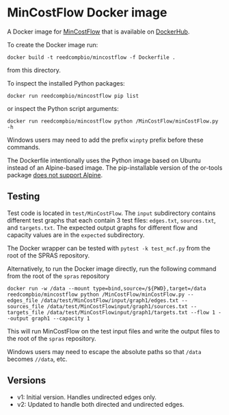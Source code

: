 # MinCostFlow Docker image

A Docker image for [MinCostFlow](https://github.com/gitter-lab/min-cost-flow) that is available on [DockerHub](https://hub.docker.com/repository/docker/reedcompbio/mincostflow).

To create the Docker image run:
```
docker build -t reedcompbio/mincostflow -f Dockerfile .
```
from this directory.

To inspect the installed Python packages:
```
docker run reedcompbio/mincostflow pip list
```
or inspect the Python script arguments:
```
docker run reedcompbio/mincostflow python /MinCostFlow/minCostFlow.py -h
```
Windows users may need to add the prefix `winpty` prefix before these commands.

The Dockerfile intentionally uses the Python image based on Ubuntu instead of an Alpine-based image.
The pip-installable version of the or-tools package [does not support Alpine](https://github.com/google/or-tools/issues/756).

## Testing
Test code is located in `test/MinCostFlow`.
The `input` subdirectory contains different test graphs that each contain 3 test files: `edges.txt`, `sources.txt`, and `targets.txt`.
The expected output graphs for different flow and capacity values are in the `expected` subdirectory.

The Docker wrapper can be tested with `pytest -k test_mcf.py` from the root of the SPRAS repository.

Alternatively, to run the Docker image directly, run the following command from the root of the `spras` repository
```
docker run -w /data --mount type=bind,source=/${PWD},target=/data reedcompbio/mincostflow python /MinCostFlow/minCostFlow.py --edges_file /data/test/MinCostFlow/input/graph1/edges.txt --sources_file /data/test/MinCostFlowinput/graph1/sources.txt --targets_file /data/test/MinCostFlowinput/graph1/targets.txt --flow 1 --output graph1 --capacity 1  
```

This will run MinCostFlow on the test input files and write the output files to the root of the `spras` repository.

Windows users may need to escape the absolute paths so that `/data` becomes `//data`, etc.

## Versions
- v1: Initial version. Handles undirected edges only.
- v2: Updated to handle both directed and undirected edges.